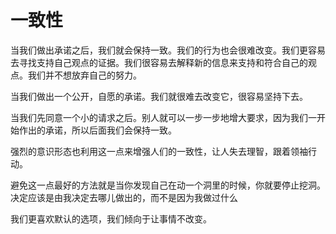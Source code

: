 

# 一致性


当我们做出承诺之后，我们就会保持一致。我们的行为也会很难改变。我们更容易去寻找支持自己观点的证据。我们很容易去解释新的信息来支持和符合自己的观点。我们并不想放弃自己的努力。

当我们做出一个公开，自愿的承诺。我们就很难去改变它，很容易坚持下去。

当我们先同意一个小的请求之后。别人就可以一步一步地增大要求，因为我们一开始作出的承诺，所以后面我们会保持一致。

强烈的意识形态也利用这一点来增强人们的一致性，让人失去理智，跟着领袖行动。

避免这一点最好的方法就是当你发现自己在动一个洞里的时候，你就要停止挖洞。决定应该是由我决定去哪儿做出的，而不是因为我做过什么

我们更喜欢默认的选项，我们倾向于让事情不改变。
